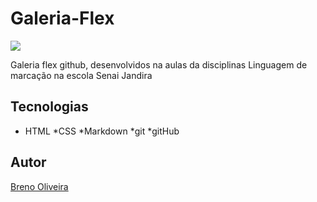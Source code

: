 # Galeria-Flex
![](./img/Captura%20de%20Tela%202025-03-10%20às%2008.24.47.png)

Galeria flex github, desenvolvidos na aulas
 da disciplinas Linguagem de marcação na escola Senai Jandira

 ## Tecnologias
 * HTML
 *CSS
 *Markdown
 *git
 *gitHub

 ## Autor
 [Breno Oliveira](https://www.linkedin.com/in/breno-oliveira-assis-reis-203010351/)